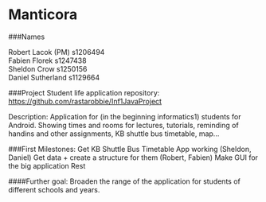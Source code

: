 Manticora
=========


###Names

Robert Lacok (PM)    s1206494    
Fabien Florek   	s1247438    
Sheldon Crow 	s1250156     
Daniel Sutherland	s1129664     

###Project 
Student life application 
repository: https://github.com/rastarobbie/Inf1JavaProject

Description: Application for (in the beginning informatics1) students for Android. Showing times and rooms for lectures, tutorials, reminding of handins and other assignments, KB shuttle bus timetable, map...

###First Milestones: 
Get KB Shuttle Bus Timetable App working (Sheldon, Daniel)
Get data + create a structure for them (Robert, Fabien)
Make GUI for the big application 
Rest

####Further goal: 
Broaden the range of the application for students of different schools and years. 

